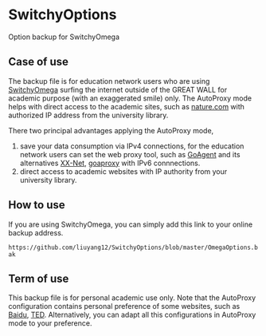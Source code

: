 # SwitchyOptions
Option backup for SwitchyOmega
## Case of use
The backup file is for education network users who are using [SwitchyOmega](https://github.com/FelisCatus/SwitchyOmega "SwitchyOmega") surfing the internet outside of the GREAT WALL for academic purpose (with an exaggerated smile) only. The AutoProxy mode helps with direct access to the academic sites, such as [nature.com](https://www.nature.com/ "Springer Nature") with authorized IP address from the university library. 

There two principal advantages applying the AutoProxy mode,
1. save your data consumption via IPv4 connections, for the education network users can set the web proxy tool, such as [GoAgent](https://github.com/goagent/goagent "GoAgent") and its alternatives [XX-Net](https://github.com/XX-net/XX-Net "XX-Net"), [goaproxy](https://github.com/phuslu/goproxy "goproxy") with IPv6 connnections.
2. direct access to academic websites with IP authority from your university library.
## How to use
If you are using SwitchyOmega, you can simply add this link to your online backup address.

``https://github.com/liuyang12/SwitchyOptions/blob/master/OmegaOptions.bak``

## Term of use
This backup file is for personal academic use only. Note that the AutoProxy configuration contains personal preference of some websites, such as [Baidu](https://www.baidu.com/ "Baidu"), [TED](https://www.ted.com/ "TED"). Alternatively, you can adapt all this configurations in AutoProxy mode to your preference.
